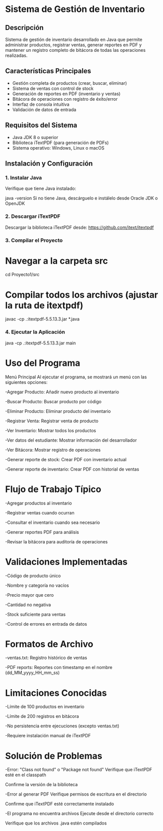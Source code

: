 # Sistema de Gestión de Inventario

## Descripción
Sistema de gestión de inventario desarrollado en Java que permite administrar productos, registrar ventas, generar reportes en PDF y mantener un registro completo de bitácora de todas las operaciones realizadas.

## Características Principales
- Gestión completa de productos (crear, buscar, eliminar)
- Sistema de ventas con control de stock
- Generación de reportes en PDF (inventario y ventas)
- Bitácora de operaciones con registro de éxito/error
- Interfaz de consola intuitiva
- Validación de datos de entrada

## Requisitos del Sistema
- Java JDK 8 o superior
- Biblioteca iTextPDF (para generación de PDFs)
- Sistema operativo: Windows, Linux o macOS

## Instalación y Configuración

### 1. Instalar Java
Verifique que tiene Java instalado:

java -version
Si no tiene Java, descárguelo e instálelo desde Oracle JDK o OpenJDK

### 2. Descargar iTextPDF
Descargar la biblioteca iTextPDF desde:
https://github.com/itext/itextpdf

### 3. Compilar el Proyecto

# Navegar a la carpeta src
cd Proyecto1/src

# Compilar todos los archivos (ajustar la ruta de itextpdf)
javac -cp .:itextpdf-5.5.13.3.jar *.java


### 4. Ejecutar la Aplicación
java -cp .:itextpdf-5.5.13.3.jar main

# Uso del Programa
Menú Principal
Al ejecutar el programa, se mostrará un menú con las siguientes opciones:

-Agregar Producto: Añadir nuevo producto al inventario

-Buscar Producto: Buscar producto por código

-Eliminar Producto: Eliminar producto del inventario

-Registrar Venta: Registrar venta de producto

-Ver Inventario: Mostrar todos los productos

-Ver datos del estudiante: Mostrar información del desarrollador

-Ver Bitácora: Mostrar registro de operaciones

-Generar reporte de stock: Crear PDF con inventario actual

-Generar reporte de inventario: Crear PDF con historial de ventas

# Flujo de Trabajo Típico
-Agregar productos al inventario

-Registrar ventas cuando ocurran

-Consultar el inventario cuando sea necesario

-Generar reportes PDF para análisis

-Revisar la bitácora para auditoría de operaciones



# Validaciones Implementadas
-Código de producto único

-Nombre y categoría no vacíos

-Precio mayor que cero

-Cantidad no negativa

-Stock suficiente para ventas

-Control de errores en entrada de datos

# Formatos de Archivo
-ventas.txt: Registro histórico de ventas

-PDF reports: Reportes con timestamp en el nombre (dd_MM_yyyy_HH_mm_ss)

# Limitaciones Conocidas
-Límite de 100 productos en inventario

-Límite de 200 registros en bitácora

-No persistencia entre ejecuciones (excepto ventas.txt)

-Requiere instalación manual de iTextPDF

# Solución de Problemas
-Error: "Class not found" o "Package not found"
Verifique que iTextPDF esté en el classpath

Confirme la versión de la biblioteca

-Error al generar PDF
Verifique permisos de escritura en el directorio

Confirme que iTextPDF esté correctamente instalado

-El programa no encuentra archivos
Ejecute desde el directorio correcto

Verifique que los archivos .java estén compilados


